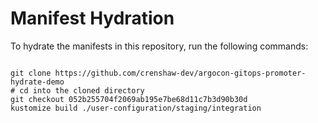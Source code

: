 
# Manifest Hydration

To hydrate the manifests in this repository, run the following commands:

```shell

git clone https://github.com/crenshaw-dev/argocon-gitops-promoter-hydrate-demo
# cd into the cloned directory
git checkout 052b255704f2069ab195e7be68d11c7b3d90b30d
kustomize build ./user-configuration/staging/integration
```